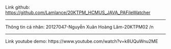 Link github: https://github.com/Lamlance/20KTPM_HCMUS_JAVA_PAFileWatcher 
<hr>
Thông tin cá nhân: 20127047-Nguyễn Xuân Hoàng Lâm-20KTPM02 /n
<hr>
Link youtube demo: https://www.youtube.com/watch?v=k8UQuWnu2ME 

